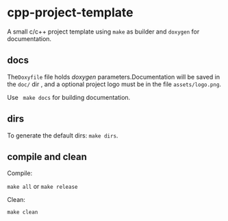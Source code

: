 # cpp-project-template

A small c/c++ project template using ```make``` as builder and ```doxygen``` for documentation.

## docs

The```Doxyfile``` file holds *doxygen* parameters.Documentation will be saved in the ```doc/``` dir , and a optional project logo must be in the file ```assets/logo.png```.

Use ``` make docs``` for building documentation.

## dirs

To generate the default dirs: ```make dirs```.

## compile and clean

Compile:

```make all``` or ```make release```

Clean:

```make clean```
